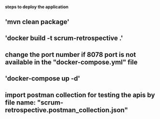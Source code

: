 #### steps to deploy the application
## 'mvn clean package'

## 'docker build -t scrum-retrospective .'

## change the port number if 8078 port is not available in the "docker-compose.yml" file
## 'docker-compose up -d'

## import postman collection for testing the apis by file name: "scrum-retrospective.postman_collection.json"


